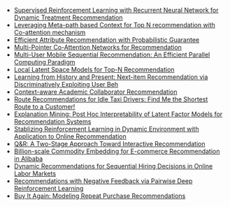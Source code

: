 
- [Supervised Reinforcement Learning with Recurrent Neural Network for Dynamic Treatment Recommendation](http://cn.arxiv.org/pdf/1807.01473.pdf)
- [Leveraging Meta-path based Context for Top N recommendation with Co-attention mechanism]()
- [Efficient Attribute Recommendation with Probabilistic Guarantee]()
- [Multi-Pointer Co-Attention Networks for Recommendation]()
- [Multi-User Mobile Sequential Recommendation: An Efficient Parallel Computing Paradigm]()
- [Local Latent Space Models for Top-N Recommendation]()
- [Learning from History and Present: Next-item Recommendation via Discriminatively Exploiting User Beh]()
- [Context-aware Academic Collaborator Recommendation]()
- [Route Recommendations for Idle Taxi Drivers: Find Me the Shortest Route to a Customer!]()
- [Explanation Mining: Post Hoc Interpretability of Latent Factor Models for Recommendation Systems]()
- [Stablizing Reinforcement Learning in Dynamic Environment with Application to Online Recommendation]()
- [Q&R: A Two-Stage Approach Toward Interactive Recommendation]()
- [Billion-scale Commodity Embedding for E-commerce Recommendation in Alibaba]()
- [Dynamic Recommendations for Sequential Hiring Decisions in Online Labor Markets]()
- [Recommendations with Negative Feedback via Pairwise Deep Reinforcement Learning]()
- [Buy It Again: Modeling Repeat Purchase Recommendations]()
